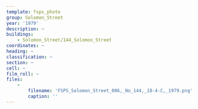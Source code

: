 ```yaml
---
template: fsps_photo
group: Solomon_Street
year: '1979'
description: ~
buildings:
    - Solomon_Street/144_Solomon_Street
coordinates: ~
heading: ~
classification: ~
section: ~
cell: ~
film_roll: ~
files:
    -
        filename: 'FSPS_Solomon_Street_006,_No_144,_18-4-C,_1979.png'
        caption: ''
---
```

